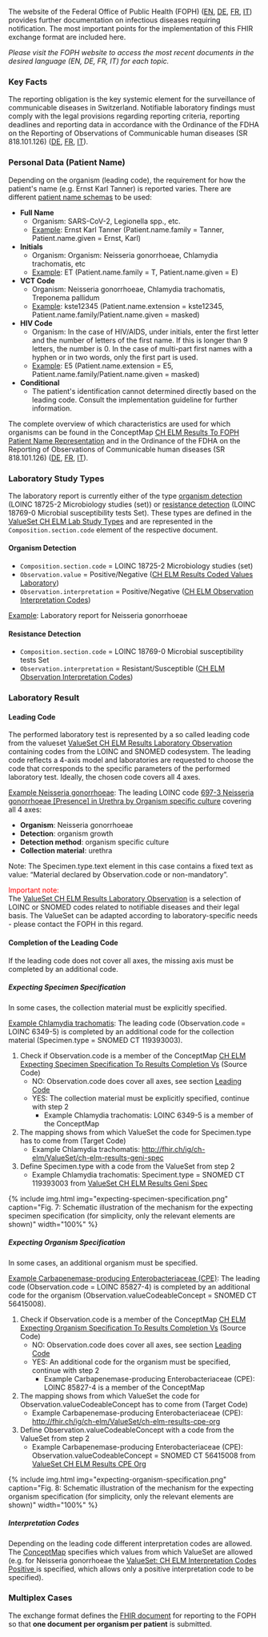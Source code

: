 The website of the Federal Office of Public Health (FOPH) ([EN](https://www.bag.admin.ch/bag/en/home/krankheiten/infektionskrankheiten-bekaempfen/meldesysteme-infektionskrankheiten/meldepflichtige-ik.html), [DE](https://www.bag.admin.ch/bag/de/home/krankheiten/infektionskrankheiten-bekaempfen/meldesysteme-infektionskrankheiten/meldepflichtige-ik.html), [FR](https://www.bag.admin.ch/bag/fr/home/krankheiten/infektionskrankheiten-bekaempfen/meldesysteme-infektionskrankheiten/meldepflichtige-ik.html), [IT](https://www.bag.admin.ch/bag/it/home/krankheiten/infektionskrankheiten-bekaempfen/meldesysteme-infektionskrankheiten/meldepflichtige-ik.html)) provides further documentation on infectious diseases requiring notification. The most important points for the implementation of this FHIR exchange format are included here.

*Please visit the FOPH website to access the most recent documents in the desired language (EN, DE, FR, IT) for each topic.*

### Key Facts
The reporting obligation is the key systemic element for the surveillance of communicable diseases in Switzerland. Notifiable laboratory findings must comply with the legal provisions regarding reporting criteria, reporting deadlines and reporting data in accordance with the Ordinance of the FDHA on the Reporting of Observations of Communicable human diseases (SR 818.101.126) ([DE](https://www.fedlex.admin.ch/eli/cc/2015/892/de), [FR](https://www.fedlex.admin.ch/eli/cc/2015/892/fr), [IT](https://www.fedlex.admin.ch/eli/cc/2015/892/it)).

### Personal Data (Patient Name)
Depending on the organism (leading code), the requirement for how the patient's name (e.g. Ernst Karl Tanner) is reported varies. There are different [patient name schemas](CodeSystem-ch-elm-foph-patient-name-representation.html) to be used:
* **Full Name**
   * Organism: SARS-CoV-2, Legionella spp., etc.
   * [Example](Patient-Pat-ErnstKarlTanner.json.html): Ernst Karl Tanner (Patient.name.family = Tanner, Patient.name.given = Ernst, Karl)
* **Initials**
   * Organism: Organism: Neisseria gonorrhoeae, Chlamydia trachomatis, etc
   * [Example](Patient-Pat-ET.json.html): ET (Patient.name.family = T, Patient.name.given = E)
* **VCT Code**
   * Organism: Neisseria gonorrhoeae, Chlamydia trachomatis, Treponema pallidum
   * [Example](Patient-Pat-VCT.json.html): kste12345 (Patient.name.extension = kste12345, Patient.name.family/Patient.name.given = masked)
* **HIV Code**
   * Organism: In the case of HIV/AIDS, under initials, enter the first letter and the number of letters of the first name. If this is longer than 9 letters, the number is 0. In the case of multi-part first names with a hyphen or in two words, only the first part is used.
   * [Example](Patient-Pat-004.json.html): E5 (Patient.name.extension = E5, Patient.name.family/Patient.name.given = masked)
* **Conditional**
   * The patient's identification cannot determined directly based on the leading code. Consult the implementation guideline for further information.

The complete overview of which characteristics are used for which organisms can be found in the ConceptMap [CH ELM Results To FOPH Patient Name Representation](ConceptMap-ch-elm-results-to-foph-patient-name-representation.html) and in the Ordinance of the FDHA on the Reporting of Observations of Communicable human diseases (SR 818.101.126) ([DE](https://www.fedlex.admin.ch/eli/cc/2015/892/de), [FR](https://www.fedlex.admin.ch/eli/cc/2015/892/fr), [IT](https://www.fedlex.admin.ch/eli/cc/2015/892/it)).   

### Laboratory Study Types
The laboratory report is currently either of the type [organism detection](#organism-detection) (LOINC 18725-2 Microbiology studies (set)) or [resistance detection](#resistance-detection) (LOINC 18769-0 Microbial susceptibility tests Set). These types are defined in the [ValueSet CH ELM Lab Study Types](ValueSet-ch-elm-lab-study-types.html) and are represented in the `Composition.section.code` element of the respective document. 

#### Organism Detection
* `Composition.section.code` = LOINC 18725-2 Microbiology studies (set)
* `Observation.value` = Positive/Negative ([CH ELM Results Coded Values Laboratory](ValueSet-ch-elm-results-coded-values-laboratory.html))
* `Observation.interpretation` = Positive/Negative ([CH ELM Observation Interpretation Codes](ValueSet-ch-elm-observation-interpretation-codes.html))

[Example](Bundle-1Doc-NeisseriaGonorrhoeae.html): Laboratory report for Neisseria gonorrhoeae

#### Resistance Detection
* `Composition.section.code` = LOINC 18769-0 Microbial susceptibility tests Set
* `Observation.interpretation` = Resistant/Susceptible ([CH ELM Observation Interpretation Codes](ValueSet-ch-elm-observation-interpretation-codes.html))

### Laboratory Result

#### Leading Code
The performed laboratory test is represented by a so called leading code from the valueset [ValueSet CH ELM Results Laboratory Observation](ValueSet-ch-elm-results-laboratory-observation.html) containing codes from the LOINC and SNOMED codesystem. The leading code reflects a 4-axis model and laboratories are requested to choose the code that corresponds to the specific parameters of the performed laboratory test. Ideally, the chosen code covers all 4 axes.

[Example Neisseria gonorrhoeae](Bundle-1Doc-NeisseriaGonorrhoeae.html): The leading LOINC code [697-3 Neisseria gonorrhoeae [Presence] in Urethra by Organism specific culture](https://loinc.org/697-3/) covering all 4 axes:

* **Organism**: Neisseria gonorrhoeae
* **Detection**: organism growth
* **Detection method**: organism specific culture
* **Collection material**: urethra

Note: The Specimen.type.text element in this case contains a fixed text as value: “Material declared by Observation.code or non-mandatory”.

<span style="color:red;">Important note:</span>     
The [ValueSet CH ELM Results Laboratory Observation](ValueSet-ch-elm-results-laboratory-observation.html) is a selection of LOINC or SNOMED codes related to notifiable diseases and their legal basis. The ValueSet can be adapted according to laboratory-specific needs - please contact the FOPH in this regard.

#### Completion of the Leading Code
If the leading code does not cover all axes, the missing axis must be completed by an additional code. 

##### Expecting Specimen Specification
In some cases, the collection material must be explicitly specified.

[Example Chlamydia trachomatis](Bundle-2Doc-ChlamydiaTrachomatis.html): The leading code (Observation.code = LOINC 6349-5) is completed by an additional code for the collection material (Specimen.type = SNOMED CT 119393003).

1. Check if Observation.code is a member of the ConceptMap [CH ELM Expecting Specimen Specification To Results Completion Vs](ConceptMap-ch-elm-expecting-specimen-specification-to-results-completion-vs.html) (Source Code)
   * NO: Observation.code does cover all axes, see section [Leading Code](#leading-code)
   * YES: The collection material must be explicitly specified, continue with step 2
      * Example Chlamydia trachomatis: LOINC 6349-5 is a member of the ConceptMap 
2. The mapping shows from which ValueSet the code for Specimen.type has to come from (Target Code)
   * Example Chlamydia trachomatis: http://fhir.ch/ig/ch-elm/ValueSet/ch-elm-results-geni-spec
3. Define Specimen.type with a code from the ValueSet from step 2
   * Example Chlamydia trachomatis: Speciment.type = SNOMED CT 119393003 from [ValueSet CH ELM Results Geni Spec](ValueSet-ch-elm-results-geni-spec.html)

{% include img.html img="expecting-specimen-specification.png" caption="Fig. 7: Schematic illustration of the mechanism for the expecting specimen specification (for simplicity, only the relevant elements are shown)" width="100%" %}   

##### Expecting Organism Specification
In some cases, an additional organism must be specified.

[Example Carbapenemase-producing Enterobacteriaceae (CPE)](Bundle-3Doc-CPE.html): The leading code (Observation.code = LOINC 85827-4) is completed by an additional code for the organism (Observation.valueCodeableConcept = SNOMED CT 56415008).

1. Check if Observation.code is a member of the ConceptMap [CH ELM Expecting Organism Specification To Results Completion Vs](ConceptMap-ch-elm-expecting-organism-specification-to-results-completion-vs.html) (Source Code)
   * NO: Observation.code does cover all axes, see section [Leading Code](#leading-code)
   * YES: An additional code for the organism must be specified, continue with step 2
      * Example Carbapenemase-producing Enterobacteriaceae (CPE): LOINC 85827-4 is a member of the ConceptMap 
2. The mapping shows from which ValueSet the code for Observation.valueCodeableConcept has to come from (Target Code)   
   * Example Carbapenemase-producing Enterobacteriaceae (CPE): http://fhir.ch/ig/ch-elm/ValueSet/ch-elm-results-cpe-org
3. Define Observation.valueCodeableConcept with a code from the ValueSet from step 2
   * Example Carbapenemase-producing Enterobacteriaceae (CPE): Observation.valueCodeableConcept = SNOMED CT 56415008 from [ValueSet CH ELM Results CPE Org](ValueSet-ch-elm-results-cpe-org.html)     

{% include img.html img="expecting-organism-specification.png" caption="Fig. 8: Schematic illustration of the mechanism for the expecting organism specification (for simplicity, only the relevant elements are shown)" width="100%" %}  

##### Interpretation Codes
Depending on the leading code different interpretation codes are allowed. The [ConceptMap](ConceptMap-ch-elm-results-to-interpretation-code.html) specifies which values from which ValueSet
are allowed (e.g. for Neisseria gonorrhoeae the [ValueSet: CH ELM Interpretation Codes Positive ](ValueSet-ch-elm-interpretation-codes-pos.html) is specified, which allows only a positive interpretation code to be specified).

### Multiplex Cases
The exchange format defines the [FHIR document](document.html) for reporting to the FOPH so that **one document per organism per patient** is submitted. 
